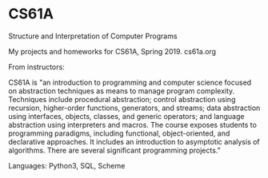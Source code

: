 # CS61A
Structure and Interpretation of Computer Programs 


My projects and homeworks for CS61A, Spring 2019. cs61a.org

From instructors:

CS61A is "an introduction to programming and computer science focused on abstraction techniques as means to manage program complexity. Techniques include procedural abstraction; control abstraction using recursion, higher-order functions, generators, and streams; data abstraction using interfaces, objects, classes, and generic operators; and language abstraction using interpreters and macros. The course exposes students to programming paradigms, including functional, object-oriented, and declarative approaches. It includes an introduction to asymptotic analysis of algorithms. There are several significant programming projects."

Languages: Python3, SQL, Scheme
